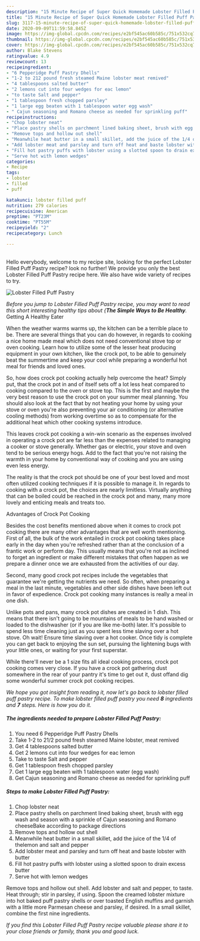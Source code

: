 ```yaml
---
description: "15 Minute Recipe of Super Quick Homemade Lobster Filled Puff Pastry"
title: "15 Minute Recipe of Super Quick Homemade Lobster Filled Puff Pastry"
slug: 3117-15-minute-recipe-of-super-quick-homemade-lobster-filled-puff-pastry
date: 2020-09-09T11:59:58.845Z
image: https://img-global.cpcdn.com/recipes/e2bf545ac60b585c/751x532cq70/lobster-filled-puff-pastry-recipe-main-photo.jpg
thumbnail: https://img-global.cpcdn.com/recipes/e2bf545ac60b585c/751x532cq70/lobster-filled-puff-pastry-recipe-main-photo.jpg
cover: https://img-global.cpcdn.com/recipes/e2bf545ac60b585c/751x532cq70/lobster-filled-puff-pastry-recipe-main-photo.jpg
author: Blake Stevens
ratingvalue: 4.9
reviewcount: 13
recipeingredient:
- "6 Pepperidge Puff Pastry Dhells"
- "1-2 to 212 pound fresh steamed Maine lobster meat remived"
- "4 tablespoons salted butter"
- "2 lemons cut into four wedges for eac lemon"
- "to taste Salt and pepper"
- "1 tablespoon fresh chopped parsley"
- "1 large egg beaten with 1 tablespoon water egg wash"
- " Cajun seasoning and Romano cheese as needed for sprinkling puff"
recipeinstructions:
- "Chop lobster neat"
- "Place pastry shells on parchment lined baking sheet, brush with egg wash and season with a sprinkle of Cajun seasoning and Romano cheeseBake according to package directions"
- "Remove tops and hollow out shell"
- "Meanwhile heat butter in a small skillet, add the juice of the 1/4 of thelemon and salt and pepper"
- "Add lobster meat and parsley and turn off heat and baste lobster with butter"
- "Fill hot pastry puffs with lobster using a slotted spoon to drain excess butter"
- "Serve hot with lemon wedges"
categories:
- Recipe
tags:
- lobster
- filled
- puff

katakunci: lobster filled puff 
nutrition: 279 calories
recipecuisine: American
preptime: "PT23M"
cooktime: "PT55M"
recipeyield: "2"
recipecategory: Lunch

---
```

<br>
Hello everybody, welcome to my recipe site, looking for the perfect Lobster Filled Puff Pastry recipe? look no further! We provide you only the best Lobster Filled Puff Pastry recipe here. We also have wide variety of recipes to try.
<br>


![Lobster Filled Puff Pastry](https://img-global.cpcdn.com/recipes/e2bf545ac60b585c/751x532cq70/lobster-filled-puff-pastry-recipe-main-photo.jpg)

<i>Before you jump to Lobster Filled Puff Pastry recipe, you may want to read this short interesting healthy tips about {<strong>The Simple Ways to Be Healthy</strong>.</i>
Getting A Healthy Eater


When the weather warms warms up, the kitchen can be a terrible place to be. There are several things that you can do however, in regards to cooking a nice home made meal which does not need conventional stove top or oven cooking. Learn how to utilize some of the lesser heat producing equipment in your own kitchen, like the crock pot, to be able to genuinely beat the summertime and keep your cool while preparing a wonderful hot meal for friends and loved ones.

So, how does crock pot cooking actually help overcome the heat? Simply put, that the crock pot in and of itself sets off a lot less heat compared to cooking compared to the oven or stove top. This is the first and maybe the very best reason to use the crock pot on your summer meal planning. You should also look at the fact that by not heating your home by using your stove or oven you're also preventing your air conditioning (or alternative cooling methods) from working overtime so as to compensate for the additional heat which other cooking systems introduce.

This leaves crock pot cooking a win-win scenario as the expenses involved in operating a crock pot are far less than the expenses related to managing a cooker or stove generally. Whether gas or electric, your stove and oven tend to be serious energy hogs. Add to the fact that you're not raising the warmth in your home by conventional way of cooking and you are using even less energy.

 The reality is that the crock pot should be one of your best loved and most often utilized cooking techniques if it is possible to manage it. In regards to cooking with a crock pot, the choices are nearly limitless.  Virtually anything that can be boiled could be reached in the crock pot and many, many more lovely and enticing meals and treats too.

Advantages of Crock Pot Cooking

Besides the cost benefits mentioned above when it comes to crock pot cooking there are many other advantages that are well worth mentioning. First of all, the bulk of the work entailed in crock pot cooking takes place early in the day when you're refreshed rather than at the conclusion of a frantic work or perform day. This usually means that you're not as inclined to forget an ingredient or make different mistakes that often happen as we prepare a dinner once we are exhausted from the activities of our day.

Second, many good crock pot recipes include the vegetables that guarantee we're getting the nutrients we need. So often, when preparing a meal in the last minute, vegetables and other side dishes have been left out in favor of expedience. Crock pot cooking many instances is really a meal in one dish.

 Unlike pots and pans, many crock pot dishes are created in 1 dish. This means that there isn't going to be mountains of meals to be hand washed or loaded to the dishwasher (or if you are like me-both) later. It's possible to spend less time cleaning just as you spent less time slaving over a hot stove. Oh wait! Ensure time slaving over a hot cooker. Once tidy is complete you can get back to enjoying the sun set, pursuing the lightening bugs with your little ones, or waiting for your first superstar.

While there'll never be a 1 size fits all ideal cooking process, crock pot cooking comes very close. If you have a crock pot gathering dust somewhere in the rear of your pantry it's time to get out it, dust offand dig some wonderful summer crock pot cooking recipes.


<i>We hope you got insight from reading it, now let's go back to lobster filled puff pastry recipe. To make lobster filled puff pastry you need <strong>8</strong> ingredients and <strong>7</strong> steps. Here is how you do it.
</i>

##### The ingredients needed to prepare Lobster Filled Puff Pastry:

1. You need 6 Pepperidge Puff Pastry Dhells
1. Take 1-2 to 21/2 pound fresh steamed Maine lobster, meat remived
1. Get 4 tablespoons salted butter
1. Get 2 lemons cut into four wedges for eac lemon
1. Take to taste Salt and pepper
1. Get 1 tablespoon fresh chopped parsley
1. Get 1 large egg beaten with 1 tablespoon water (egg wash)
1. Get  Cajun seasoning and Romano cheese as needed for sprinkling puff


##### Steps to make Lobster Filled Puff Pastry:

1. Chop lobster neat
1. Place pastry shells on parchment lined baking sheet, brush with egg wash and season with a sprinkle of Cajun seasoning and Romano cheeseBake according to package directions
1. Remove tops and hollow out shell
1. Meanwhile heat butter in a small skillet, add the juice of the 1/4 of thelemon and salt and pepper
1. Add lobster meat and parsley and turn off heat and baste lobster with butter
1. Fill hot pastry puffs with lobster using a slotted spoon to drain excess butter
1. Serve hot with lemon wedges


Remove tops and hollow out shell. Add lobster and salt and pepper, to taste. Heat through; stir in parsley, if using. Spoon the creamed lobster mixture into hot baked puff pastry shells or over toasted English muffins and garnish with a little more Parmesan cheese and parsley, if desired. In a small skillet, combine the first nine ingredients. 

<i>If you find this Lobster Filled Puff Pastry recipe valuable please share it to your close friends or family, thank you and good luck.</i>
